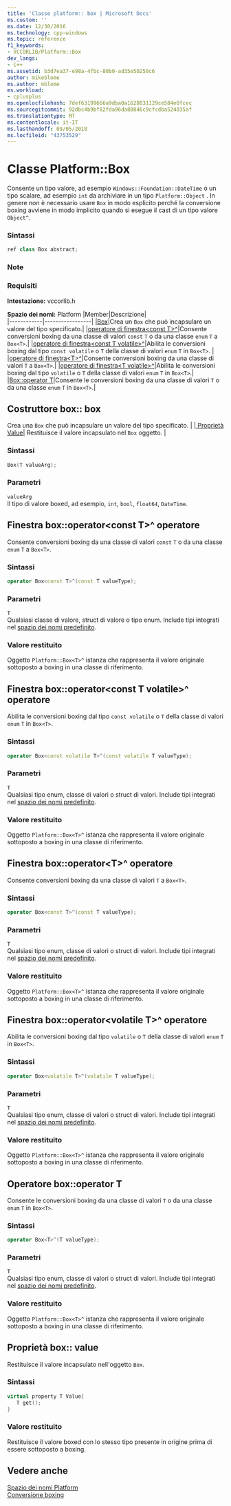 ```yaml
---
title: 'Classe platform:: box | Microsoft Docs'
ms.custom: ''
ms.date: 12/30/2016
ms.technology: cpp-windows
ms.topic: reference
f1_keywords:
- VCCORLIB/Platform::Box
dev_langs:
- C++
ms.assetid: b3d7ea37-e98a-4fbc-80b0-ad35e50250c6
author: mikeblome
ms.author: mblome
ms.workload:
- cplusplus
ms.openlocfilehash: 7def63199666a9dba0a1628031129ce584e0fcec
ms.sourcegitcommit: 92dbc4b9bf82fda96da80846c9cfcdba524035af
ms.translationtype: MT
ms.contentlocale: it-IT
ms.lasthandoff: 09/05/2018
ms.locfileid: "43753529"
---
```

# <a name="platformbox-class"></a>Classe Platform::Box
Consente un tipo valore, ad esempio `Windows::Foundation::DateTime` o un tipo scalare, ad esempio `int` da archiviare in un tipo `Platform::Object` . In genere non è necessario usare `Box` in modo esplicito perché la conversione boxing avviene in modo implicito quando si esegue il cast di un tipo valore `Object^`.  
  
### <a name="syntax"></a>Sintassi  
  
```cpp  
ref class Box abstract;  
```  
  ### <a name="remarks"></a>Note  
  
### <a name="requirements"></a>Requisiti  
 **Intestazione:** vccorlib.h  
  
 **Spazio dei nomi:** Platform
|Member|Descrizione|  
|------------|-----------------|
|[Box](#ctor)|Crea un `Box` che può incapsulare un valore del tipo specificato.|
|[operatore di finestra&lt;const T&gt;^](#box-const-t)|Consente conversioni boxing da una classe di valori `const` `T` o da una classe `enum` `T` a `Box<T>`.|
|[operatore di finestra&lt;const T volatile&gt;^](#box-const-volatile-t)|Abilita le conversioni boxing dal tipo `const volatile` o `T` della classe di valori `enum` `T` in `Box<T>`. |
|[operatore di finestra&lt;T&gt;^](#box-t)|Consente conversioni boxing da una classe di valori `T` a `Box<T>`.|
|[operatore di finestra&lt;T volatile&gt;^](#box-volatile-t)|Abilita le conversioni boxing dal tipo `volatile` o `T` della classe di valori `enum` `T` in `Box<T>`.|
|[Box::operator T](#t)|Consente le conversioni boxing da una classe di valori `T` o da una classe `enum` `T` in `Box<T>`.| 
## <a name="ctor"></a> Costruttore box:: box
Crea una `Box` che può incapsulare un valore del tipo specificato. | |[ Proprietà Value](#value)| Restituisce il valore incapsulato nel `Box` oggetto. |  
### <a name="syntax"></a>Sintassi  
  
```cpp  
Box(T valueArg);  
```  
  
### <a name="parameters"></a>Parametri  
 `valueArg`  
 Il tipo di valore boxed, ad esempio, `int`, `bool`, `float64`, `DateTime`.  
  

## <a name="box-const-t"></a> Finestra box::operator&lt;const T&gt;^ operatore
Consente conversioni boxing da una classe di valori `const` `T` o da una classe `enum` `T` a `Box<T>`.  
  
### <a name="syntax"></a>Sintassi  
  
```cpp  
operator Box<const T>^(const T valueType);  
```  
  
### <a name="parameters"></a>Parametri  
 `T`  
 Qualsiasi classe di valore, struct di valore o tipo enum. Include tipi integrati nel [spazio dei nomi predefinito](../cppcx/default-namespace.md).  
  
### <a name="return-value"></a>Valore restituito  
 Oggetto `Platform::Box<T>^` istanza che rappresenta il valore originale sottoposto a boxing in una classe di riferimento.  
  
## <a name="box-const-volatile-t"></a> Finestra box::operator&lt;const T volatile&gt;^ operatore
Abilita le conversioni boxing dal tipo `const volatile` o `T` della classe di valori `enum` `T` in `Box<T>`.  
  
### <a name="syntax"></a>Sintassi  
  
```cpp  
operator Box<const volatile T>^(const volatile T valueType);  
```  
  
### <a name="parameters"></a>Parametri  
 `T`  
 Qualsiasi tipo enum, classe di valori o struct di valori. Include tipi integrati nel [spazio dei nomi predefinito](../cppcx/default-namespace.md).  
  
### <a name="return-value"></a>Valore restituito  
 Oggetto `Platform::Box<T>^` istanza che rappresenta il valore originale sottoposto a boxing in una classe di riferimento.  
  
## <a name="box-t"></a> Finestra box::operator&lt;T&gt;^ operatore
Consente conversioni boxing da una classe di valori `T` a `Box<T>`.  
  
### <a name="syntax"></a>Sintassi  
  
```cpp  
operator Box<const T>^(const T valueType);  
```  
  
### <a name="parameters"></a>Parametri  
 `T`  
 Qualsiasi tipo enum, classe di valori o struct di valori. Include tipi integrati nel [spazio dei nomi predefinito](../cppcx/default-namespace.md).  
  
### <a name="return-value"></a>Valore restituito  
 Oggetto `Platform::Box<T>^` istanza che rappresenta il valore originale sottoposto a boxing in una classe di riferimento.  
  
## <a name="box-volatile-t"></a> Finestra box::operator&lt;volatile T&gt;^ operatore
Abilita le conversioni boxing dal tipo `volatile` o `T` della classe di valori `enum` `T` in `Box<T>`.  
  
### <a name="syntax"></a>Sintassi  
  
```cpp  
operator Box<volatile T>^(volatile T valueType);  
```  
  
### <a name="parameters"></a>Parametri  
 `T`  
 Qualsiasi tipo enum, classe di valori o struct di valori. Include tipi integrati nel [spazio dei nomi predefinito](../cppcx/default-namespace.md).  
  
### <a name="return-value"></a>Valore restituito  
 Oggetto `Platform::Box<T>^` istanza che rappresenta il valore originale sottoposto a boxing in una classe di riferimento.  
  
## <a name="t"></a>  Operatore box::operator T
Consente le conversioni boxing da una classe di valori `T` o da una classe `enum` `T` in `Box<T>`.  
  
### <a name="syntax"></a>Sintassi  
  
```cpp  
operator Box<T>^(T valueType);  
```  
  
### <a name="parameters"></a>Parametri  
 `T`  
 Qualsiasi tipo enum, classe di valori o struct di valori. Include tipi integrati nel [spazio dei nomi predefinito](../cppcx/default-namespace.md).  
  
### <a name="return-value"></a>Valore restituito  
 Oggetto `Platform::Box<T>^` istanza che rappresenta il valore originale sottoposto a boxing in una classe di riferimento.  
  

## <a name="value"></a> Proprietà box:: value
Restituisce il valore incapsulato nell'oggetto `Box`.  
  
### <a name="syntax"></a>Sintassi  
  
```cpp  
virtual property T Value{  
   T get();  
}  
```  
  
### <a name="return-value"></a>Valore restituito  
 Restituisce il valore boxed con lo stesso tipo presente in origine prima di essere sottoposto a boxing.  
  
  
## <a name="see-also"></a>Vedere anche  
 [Spazio dei nomi Platform](../cppcx/platform-namespace-c-cx.md)   
 [Conversione boxing](../cppcx/boxing-c-cx.md)